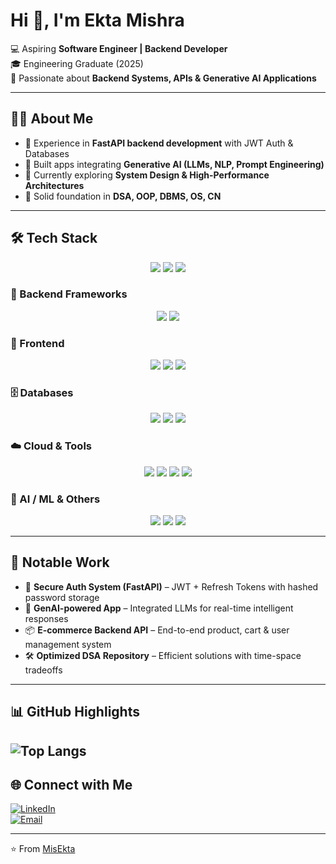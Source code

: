 # Hi 👋, I'm Ekta Mishra  

💻 Aspiring **Software Engineer | Backend Developer**  
🎓 Engineering Graduate (2025)  
🚀 Passionate about **Backend Systems, APIs & Generative AI Applications**  

---

## 👩‍💻 About Me
- 🔭 Experience in **FastAPI backend development** with JWT Auth & Databases  
- 🤖 Built apps integrating **Generative AI (LLMs, NLP, Prompt Engineering)**  
- 🌱 Currently exploring **System Design & High-Performance Architectures**  
- 🧩 Solid foundation in **DSA, OOP, DBMS, OS, CN**  

---

## 🛠️ Tech Stack  

<p align="center">
  <img src="https://img.shields.io/badge/Python-3776AB?style=for-the-badge&logo=python&logoColor=white" />
  <img src="https://img.shields.io/badge/C++-00599C?style=for-the-badge&logo=cplusplus&logoColor=white" />
  <img src="https://img.shields.io/badge/SQL-4479A1?style=for-the-badge&logo=postgresql&logoColor=white" />
</p>

### 🔧 Backend Frameworks  
<p align="center">
  <img src="https://img.shields.io/badge/FastAPI-009688?style=for-the-badge&logo=fastapi&logoColor=white" />
  <img src="https://img.shields.io/badge/Flask-000000?style=for-the-badge&logo=flask&logoColor=white" />
</p>

### 🎨 Frontend  
<p align="center">
  <img src="https://img.shields.io/badge/HTML5-E34F26?style=for-the-badge&logo=html5&logoColor=white" />
  <img src="https://img.shields.io/badge/CSS3-1572B6?style=for-the-badge&logo=css3&logoColor=white" />
  <img src="https://img.shields.io/badge/JavaScript-F7DF1E?style=for-the-badge&logo=javascript&logoColor=black" />
</p>

### 🗄️ Databases  
<p align="center">
  <img src="https://img.shields.io/badge/MySQL-4479A1?style=for-the-badge&logo=mysql&logoColor=white" />
  <img src="https://img.shields.io/badge/PostgreSQL-336791?style=for-the-badge&logo=postgresql&logoColor=white" />
  <img src="https://img.shields.io/badge/MongoDB-47A248?style=for-the-badge&logo=mongodb&logoColor=white" />
</p>

### ☁️ Cloud & Tools  
<p align="center">
  <img src="https://img.shields.io/badge/Docker-2496ED?style=for-the-badge&logo=docker&logoColor=white" />
  <img src="https://img.shields.io/badge/Git-F05032?style=for-the-badge&logo=git&logoColor=white" />
  <img src="https://img.shields.io/badge/GitHub-181717?style=for-the-badge&logo=github&logoColor=white" />
  <img src="https://img.shields.io/badge/REST%20APIs-02569B?style=for-the-badge&logo=postman&logoColor=white" />
</p>

### 🤖 AI / ML & Others  
<p align="center">
  <img src="https://img.shields.io/badge/Generative%20AI-FF6F00?style=for-the-badge&logo=openai&logoColor=white" />
  <img src="https://img.shields.io/badge/NLP-8E44AD?style=for-the-badge&logo=ai&logoColor=white" />
  <img src="https://img.shields.io/badge/Prompt%20Engineering-2ECC71?style=for-the-badge&logo=chatgpt&logoColor=white" />
</p>

---

## 🚀 Notable Work
- 🔐 **Secure Auth System (FastAPI)** – JWT + Refresh Tokens with hashed password storage  
- 🤖 **GenAI-powered App** – Integrated LLMs for real-time intelligent responses  
- 📦 **E-commerce Backend API** – End-to-end product, cart & user management system  
- 🛠️ **Optimized DSA Repository** – Efficient solutions with time-space tradeoffs  

---
## 📊 GitHub Highlights
![Top Langs](https://github-readme-stats.vercel.app/api/top-langs/?username=MisEkta&layout=compact&theme=radical)  
---
## 🌐 Connect with Me  
[![LinkedIn](https://img.shields.io/badge/LinkedIn-0A66C2?logo=linkedin&logoColor=white)](https://www.linkedin.com/in/ekta-mishra-a38096227/)  
[![Email](https://img.shields.io/badge/Email-D14836?logo=gmail&logoColor=white)](mailto:ektamishra687@gmail.com)  

---

⭐️ From [MisEkta](https://github.com/MisEkta)
